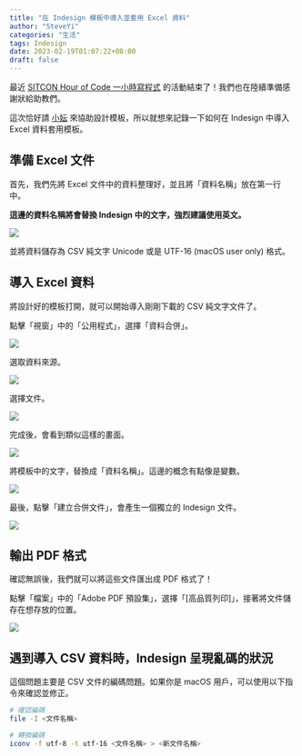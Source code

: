 ```yaml
---
title: "在 Indesign 模板中導入並套用 Excel 資料"
author: "SteveYi"
categories: "生活"
tags: Indesign
date: 2023-02-19T01:07:22+08:00
draft: false
---
```


最近 [SITCON Hour of Code 一小時寫程式](https://hackmd.io/@SITCON/2022-HoC) 的活動結束了！我們也在陸續準備感謝狀給助教們。

這次恰好請 [小妘](https://twitter.com/RuoyunLo) 來協助設計模板，所以就想來記錄一下如何在 Indesign 中導入 Excel 資料套用模板。

## 準備 Excel 文件

首先，我們先將 Excel 文件中的資料整理好，並且將「資料名稱」放在第一行中。

**這邊的資料名稱將會替換 Indesign 中的文字，強烈建議使用英文。**

![](https://i.imgur.com/7kVEsH4.png)

並將資料儲存為 CSV 純文字 Unicode 或是 UTF-16 (macOS user only) 格式。

## 導入 Excel 資料

將設計好的模板打開，就可以開始導入剛剛下載的 CSV 純文字文件了。

點擊「視窗」中的「公用程式」，選擇「資料合併」。

![](https://i.imgur.com/3M7BDl0.jpg)

選取資料來源。

![](https://i.imgur.com/C7EEvK0.jpg)

選擇文件。

![](https://i.imgur.com/Vz96C42.jpg)

完成後，會看到類似這樣的畫面。

![](https://i.imgur.com/v0tqGZu.jpg)

將模板中的文字，替換成「資料名稱」。這邊的概念有點像是變數。

![](https://i.imgur.com/5WceSwx.jpg)

最後，點擊「建立合併文件」，會產生一個獨立的 Indesign 文件。

![](https://i.imgur.com/IVb53xR.jpg)

## 輸出 PDF 格式

確認無誤後，我們就可以將這些文件匯出成 PDF 格式了！

點擊「檔案」中的「Adobe PDF 預設集」，選擇「[高品質列印]」，接著將文件儲存在想存放的位置。

![](https://i.imgur.com/2F1E7By.jpg)

## 遇到導入 CSV 資料時，Indesign 呈現亂碼的狀況

這個問題主要是 CSV 文件的編碼問題。如果你是 macOS 用戶，可以使用以下指令來確認並修正。

```bash
# 確認編碼
file -I <文件名稱>

# 轉換編碼
iconv -f utf-8 -t utf-16 <文件名稱> > <新文件名稱>
```

